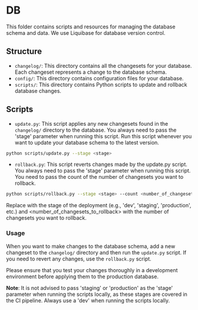 # DB

This folder contains scripts and resources for managing the database schema and data. We use Liquibase for database version control.

## Structure

- `changelog/`: This directory contains all the changesets for your database. Each changeset represents a change to the database schema.
- `config/`: This directory contains configuration files for your database.
- `scripts/`: This directory contains Python scripts to update and rollback database changes.

## Scripts

- `update.py`: This script applies any new changesets found in the `changelog/` directory to the database. You always need to pass the 'stage' parameter when running this script. Run this script whenever you want to update your database schema to the latest version.

```sh
python scripts/update.py --stage <stage>
```

- `rollback.py`: This script reverts changes made by the update.py script. You always need to pass the 'stage' parameter when running this script. You need to pass the count of the number of changesets you want to rollback.

```sh
python scripts/rollback.py --stage <stage> --count <number_of_changesets_to_rollback>
```

Replace <stage> with the stage of the deployment (e.g., 'dev', 'staging', 'production', etc.) and <number_of_changesets_to_rollback> with the number of changesets you want to rollback.

### Usage

When you want to make changes to the database schema, add a new changeset to the `changelog/` directory and then run the `update.py` script. If you need to revert any changes, use the `rollback.py` script.

Please ensure that you test your changes thoroughly in a development environment before applying them to the production database.

**Note**: It is not advised to pass 'staging' or 'production' as the 'stage' parameter when running the scripts locally, as these stages are covered in the CI pipeline. Always use a 'dev' when running the scripts locally.

